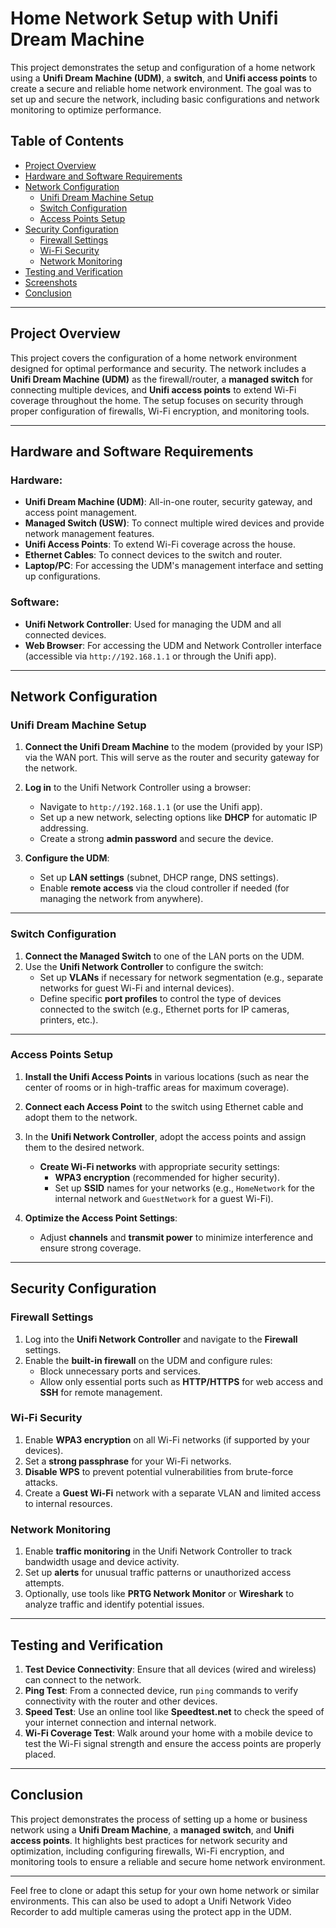 # Home Network Setup with Unifi Dream Machine

This project demonstrates the setup and configuration of a home network using a **Unifi Dream Machine (UDM)**, a **switch**, and **Unifi access points** to create a secure and reliable home network environment. The goal was to set up and secure the network, including basic configurations and network monitoring to optimize performance.

## Table of Contents

- [Project Overview](#project-overview)
- [Hardware and Software Requirements](#hardware-and-software-requirements)
- [Network Configuration](#network-configuration)
  - [Unifi Dream Machine Setup](#unifi-dream-machine-setup)
  - [Switch Configuration](#switch-configuration)
  - [Access Points Setup](#access-points-setup)
- [Security Configuration](#security-configuration)
  - [Firewall Settings](#firewall-settings)
  - [Wi-Fi Security](#wi-fi-security)
  - [Network Monitoring](#network-monitoring)
- [Testing and Verification](#testing-and-verification)
- [Screenshots](#screenshots)
- [Conclusion](#conclusion)

---

## Project Overview

This project covers the configuration of a home network environment designed for optimal performance and security. The network includes a **Unifi Dream Machine (UDM)** as the firewall/router, a **managed switch** for connecting multiple devices, and **Unifi access points** to extend Wi-Fi coverage throughout the home. The setup focuses on security through proper configuration of firewalls, Wi-Fi encryption, and monitoring tools.

---

## Hardware and Software Requirements

### Hardware:
- **Unifi Dream Machine (UDM)**: All-in-one router, security gateway, and access point management.
- **Managed Switch (USW)**: To connect multiple wired devices and provide network management features.
- **Unifi Access Points**: To extend Wi-Fi coverage across the house.
- **Ethernet Cables**: To connect devices to the switch and router.
- **Laptop/PC**: For accessing the UDM's management interface and setting up configurations.

### Software:
- **Unifi Network Controller**: Used for managing the UDM and all connected devices.
- **Web Browser**: For accessing the UDM and Network Controller interface (accessible via `http://192.168.1.1` or through the Unifi app).

---

## Network Configuration

### Unifi Dream Machine Setup

1. **Connect the Unifi Dream Machine** to the modem (provided by your ISP) via the WAN port. This will serve as the router and security gateway for the network.
2. **Log in** to the Unifi Network Controller using a browser:
   - Navigate to `http://192.168.1.1` (or use the Unifi app).
   - Set up a new network, selecting options like **DHCP** for automatic IP addressing.
   - Create a strong **admin password** and secure the device.

3. **Configure the UDM**:
   - Set up **LAN settings** (subnet, DHCP range, DNS settings).
   - Enable **remote access** via the cloud controller if needed (for managing the network from anywhere).

---

### Switch Configuration

1. **Connect the Managed Switch** to one of the LAN ports on the UDM.
2. Use the **Unifi Network Controller** to configure the switch:
   - Set up **VLANs** if necessary for network segmentation (e.g., separate networks for guest Wi-Fi and internal devices).
   - Define specific **port profiles** to control the type of devices connected to the switch (e.g., Ethernet ports for IP cameras, printers, etc.).

---

### Access Points Setup

1. **Install the Unifi Access Points** in various locations (such as near the center of rooms or in high-traffic areas for maximum coverage).
2. **Connect each Access Point** to the switch using Ethernet cable and adopt them to the network. 
3. In the **Unifi Network Controller**, adopt the access points and assign them to the desired network.
   - **Create Wi-Fi networks** with appropriate security settings:
     - **WPA3 encryption** (recommended for higher security).
     - Set up **SSID** names for your networks (e.g., `HomeNetwork` for the internal network and `GuestNetwork` for a guest Wi-Fi).
   
4. **Optimize the Access Point Settings**:
   - Adjust **channels** and **transmit power** to minimize interference and ensure strong coverage.

---

## Security Configuration

### Firewall Settings

1. Log into the **Unifi Network Controller** and navigate to the **Firewall** settings.
2. Enable the **built-in firewall** on the UDM and configure rules:
   - Block unnecessary ports and services.
   - Allow only essential ports such as **HTTP/HTTPS** for web access and **SSH** for remote management.

### Wi-Fi Security

1. Enable **WPA3 encryption** on all Wi-Fi networks (if supported by your devices).
2. Set a **strong passphrase** for your Wi-Fi networks.
3. **Disable WPS** to prevent potential vulnerabilities from brute-force attacks.
4. Create a **Guest Wi-Fi** network with a separate VLAN and limited access to internal resources.

### Network Monitoring

1. Enable **traffic monitoring** in the Unifi Network Controller to track bandwidth usage and device activity.
2. Set up **alerts** for unusual traffic patterns or unauthorized access attempts.
3. Optionally, use tools like **PRTG Network Monitor** or **Wireshark** to analyze traffic and identify potential issues.

---

## Testing and Verification

1. **Test Device Connectivity**: Ensure that all devices (wired and wireless) can connect to the network.
2. **Ping Test**: From a connected device, run `ping` commands to verify connectivity with the router and other devices.
3. **Speed Test**: Use an online tool like **Speedtest.net** to check the speed of your internet connection and internal network.
4. **Wi-Fi Coverage Test**: Walk around your home with a mobile device to test the Wi-Fi signal strength and ensure the access points are properly placed.

---


## Conclusion

This project demonstrates the process of setting up a home or business network using a **Unifi Dream Machine**, a **managed switch**, and **Unifi access points**. It highlights best practices for network security and optimization, including configuring firewalls, Wi-Fi encryption, and monitoring tools to ensure a reliable and secure home network environment.

---

Feel free to clone or adapt this setup for your own home network or similar environments. This can also be used to adopt a Unifi Network Video Recorder to add multiple cameras using the protect app in the UDM. 
